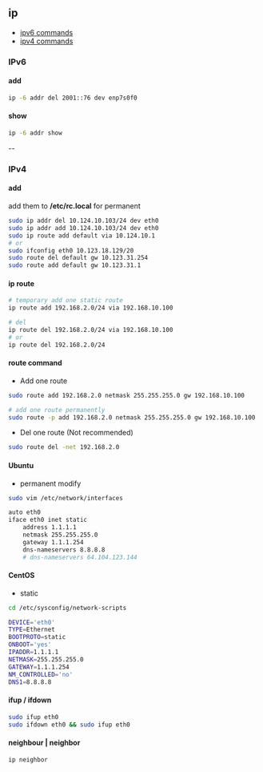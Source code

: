 ## ip

- [ipv6 commands](#ipv6)
- [ipv4 commands](#ipv4)

<a id=ipv6></a>
### IPv6
#### add
```bash
ip -6 addr del 2001::76 dev enp7s0f0
```

#### show
```bash
ip -6 addr show
```

--
<a id=ipv4></a>
### IPv4
#### add
add them to **/etc/rc.local** for permanent

```bash
sudo ip addr del 10.124.10.103/24 dev eth0
sudo ip addr add 10.124.10.103/24 dev eth0
sudo ip route add default via 10.124.10.1
# or
sudo ifconfig eth0 10.123.18.129/20
sudo route del default gw 10.123.31.254
sudo route add default gw 10.123.31.1
```

#### ip route

```bash
# temporary add one static route
ip route add 192.168.2.0/24 via 192.168.10.100

# del
ip route del 192.168.2.0/24 via 192.168.10.100
# or
ip route del 192.168.2.0/24
```

#### route command
- Add one route

```bash
sudo route add 192.168.2.0 netmask 255.255.255.0 gw 192.168.10.100

# add one route permanently
sudo route -p add 192.168.2.0 netmask 255.255.255.0 gw 192.168.10.100
```

- Del one route (Not recommended)

```bash
sudo route del -net 192.168.2.0
```

#### Ubuntu
- permanent modify

```bash
sudo vim /etc/network/interfaces

auto eth0
iface eth0 inet static
    address 1.1.1.1
    netmask 255.255.255.0
    gateway 1.1.1.254
    dns-nameservers 8.8.8.8
    # dns-nameservers 64.104.123.144
```

#### CentOS
- static

```bash
cd /etc/sysconfig/network-scripts

DEVICE='eth0'
TYPE=Ethernet
BOOTPROTO=static
ONBOOT='yes'
IPADDR=1.1.1.1
NETMASK=255.255.255.0
GATEWAY=1.1.1.254
NM_CONTROLLED='no'
DNS1=8.8.8.8
```

#### ifup / ifdown
```bash
sudo ifup eth0
sudo ifdown eth0 && sudo ifup eth0
```

#### neighbour | neighbor
```bash
ip neighbor
```
